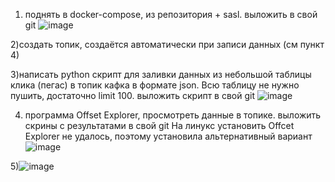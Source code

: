 1) поднять в docker-compose, из репозитория + sasl. выложить в свой git
![image](https://github.com/user-attachments/assets/b57fd72d-2e6c-4a31-8317-3d142acc842b)

2)создать топик, создаётся автоматически при записи данных (см пункт 4)

3)написать python скрипт для заливки данных из небольшой таблицы клика (пегас) в топик кафка в формате json. Всю таблицу не нужно пушить, достаточно limit 100. выложить скрипт в свой git
![image](https://github.com/user-attachments/assets/45228943-18f8-4603-8b42-138c9daa16a0)

4) программа Offset Explorer, просмотреть данные в топике. выложить скрины с результатами в свой git
На линукс установить Offcet Explorer не удалось, поэтому установила альтернативный вариант
![image](https://github.com/user-attachments/assets/fc539162-4eb7-4958-9780-454ee91e9a8d)

5)![image](https://github.com/user-attachments/assets/b32ac0a9-79dd-4c1d-b6a7-3a7826f9b2fc)


